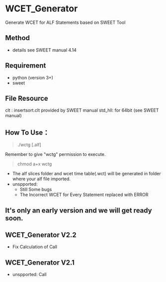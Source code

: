 # WCET_Generator
Generate WCET for ALF Statements based on SWEET Tool

## Method
- details see SWEET manual 4.14

## Requirement
- python (version 3+)
- sweet

## File Resource
clt : insertsort.clt provided by SWEET manual
std_hll: for 64bit (see SWEET manual)

## How To Use：
> ./wctg [.alf]

Remember to give "wctg" permission to execute. 
> chmod a+x wctg

- The alf slices folder and wcet time table(.wct) will be generated in folder where your alf file imported.
- unspported:
    - Still Some bugs
    - The Incorrect WCET for Every Statement replaced with ERROR

## It's only an early version and we will get ready soon.





## WCET_Generator V2.2

- Fix Calculation of Call

## WCET_Generator V2.1

- unspported: Call

